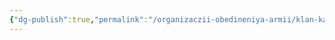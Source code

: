 ```yaml
---
{"dg-publish":true,"permalink":"/organizaczii-obedineniya-armii/klan-kamennogo-molota/","dgPassFrontmatter":true}
---
```


